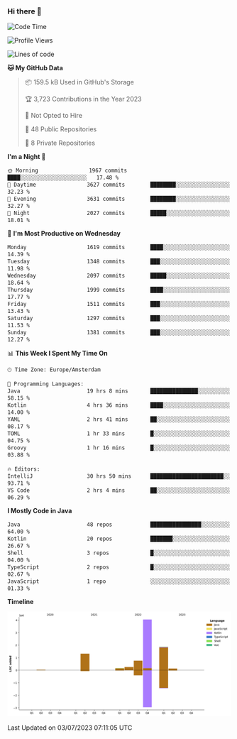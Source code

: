 ### Hi there 👋


<!--START_SECTION:waka-->
![Code Time](http://img.shields.io/badge/Code%20Time-3%2C310%20hrs%2054%20mins-blue)

![Profile Views](http://img.shields.io/badge/Profile%20Views-19-blue)

![Lines of code](https://img.shields.io/badge/From%20Hello%20World%20I%27ve%20Written-8.5%20million%20lines%20of%20code-blue)

**🐱 My GitHub Data** 

> 📦 159.5 kB Used in GitHub's Storage 
 > 
> 🏆 3,723 Contributions in the Year 2023
 > 
> 🚫 Not Opted to Hire
 > 
> 📜 48 Public Repositories 
 > 
> 🔑 8 Private Repositories 
 > 
**I'm a Night 🦉** 

```text
🌞 Morning                1967 commits        ████░░░░░░░░░░░░░░░░░░░░░   17.48 % 
🌆 Daytime                3627 commits        ████████░░░░░░░░░░░░░░░░░   32.23 % 
🌃 Evening                3631 commits        ████████░░░░░░░░░░░░░░░░░   32.27 % 
🌙 Night                  2027 commits        █████░░░░░░░░░░░░░░░░░░░░   18.01 % 
```
📅 **I'm Most Productive on Wednesday** 

```text
Monday                   1619 commits        ████░░░░░░░░░░░░░░░░░░░░░   14.39 % 
Tuesday                  1348 commits        ███░░░░░░░░░░░░░░░░░░░░░░   11.98 % 
Wednesday                2097 commits        █████░░░░░░░░░░░░░░░░░░░░   18.64 % 
Thursday                 1999 commits        ████░░░░░░░░░░░░░░░░░░░░░   17.77 % 
Friday                   1511 commits        ███░░░░░░░░░░░░░░░░░░░░░░   13.43 % 
Saturday                 1297 commits        ███░░░░░░░░░░░░░░░░░░░░░░   11.53 % 
Sunday                   1381 commits        ███░░░░░░░░░░░░░░░░░░░░░░   12.27 % 
```


📊 **This Week I Spent My Time On** 

```text
🕑︎ Time Zone: Europe/Amsterdam

💬 Programming Languages: 
Java                     19 hrs 8 mins       ███████████████░░░░░░░░░░   58.15 % 
Kotlin                   4 hrs 36 mins       ████░░░░░░░░░░░░░░░░░░░░░   14.00 % 
YAML                     2 hrs 41 mins       ██░░░░░░░░░░░░░░░░░░░░░░░   08.17 % 
TOML                     1 hr 33 mins        █░░░░░░░░░░░░░░░░░░░░░░░░   04.75 % 
Groovy                   1 hr 16 mins        █░░░░░░░░░░░░░░░░░░░░░░░░   03.88 % 

🔥 Editors: 
IntelliJ                 30 hrs 50 mins      ███████████████████████░░   93.71 % 
VS Code                  2 hrs 4 mins        ██░░░░░░░░░░░░░░░░░░░░░░░   06.29 % 
```

**I Mostly Code in Java** 

```text
Java                     48 repos            ████████████████░░░░░░░░░   64.00 % 
Kotlin                   20 repos            ███████░░░░░░░░░░░░░░░░░░   26.67 % 
Shell                    3 repos             █░░░░░░░░░░░░░░░░░░░░░░░░   04.00 % 
TypeScript               2 repos             █░░░░░░░░░░░░░░░░░░░░░░░░   02.67 % 
JavaScript               1 repo              ░░░░░░░░░░░░░░░░░░░░░░░░░   01.33 % 
```



**Timeline**

![Lines of Code chart](https://raw.githubusercontent.com/powercasgamer/powercasgamer/master/assets/bar_graph.png)


 Last Updated on 03/07/2023 07:11:05 UTC
<!--END_SECTION:waka-->

